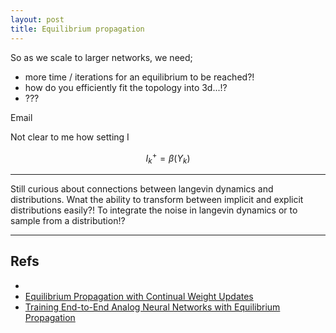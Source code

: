 ```yaml
---
layout: post
title: Equilibrium propagation
---
```


So as we scale to larger networks, we need;

- more time / iterations for an equilibrium to be reached?!
- how do you efficiently fit the topology into 3d...!?
- ???



Email

Not clear to me how setting I

$$
I_k^+ = \beta (Y_k)
$$


***

Still curious about connections between langevin dynamics and distributions.
Wnat the ability to transform between implicit and explicit distributions easily?!
To integrate the noise in langevin dynamics or to sample from a distribution!?

***

## Refs

- []()
- [Equilibrium Propagation with Continual Weight Updates](https://arxiv.org/abs/2005.04168)
- [Training End-to-End Analog Neural Networks with Equilibrium Propagation](https://arxiv.org/abs/2006.01981)
